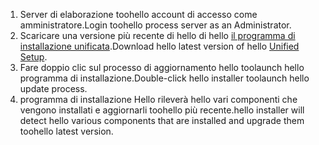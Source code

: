 1. <span data-ttu-id="20998-101">Server di elaborazione toohello account di accesso come amministratore.</span><span class="sxs-lookup"><span data-stu-id="20998-101">Login toohello process server as an Administrator.</span></span>
2. <span data-ttu-id="20998-102">Scaricare una versione più recente di hello di hello [il programma di installazione unificata](http://aka.ms/unifiedinstaller).</span><span class="sxs-lookup"><span data-stu-id="20998-102">Download hello latest version of hello [Unified Setup](http://aka.ms/unifiedinstaller).</span></span>
3. <span data-ttu-id="20998-103">Fare doppio clic sul processo di aggiornamento hello toolaunch hello programma di installazione.</span><span class="sxs-lookup"><span data-stu-id="20998-103">Double-click hello installer toolaunch hello update process.</span></span>
4. <span data-ttu-id="20998-104">programma di installazione Hello rileverà hello vari componenti che vengono installati e aggiornarli toohello più recente.</span><span class="sxs-lookup"><span data-stu-id="20998-104">hello installer will detect hello various components that are installed and upgrade them toohello latest version.</span></span>
